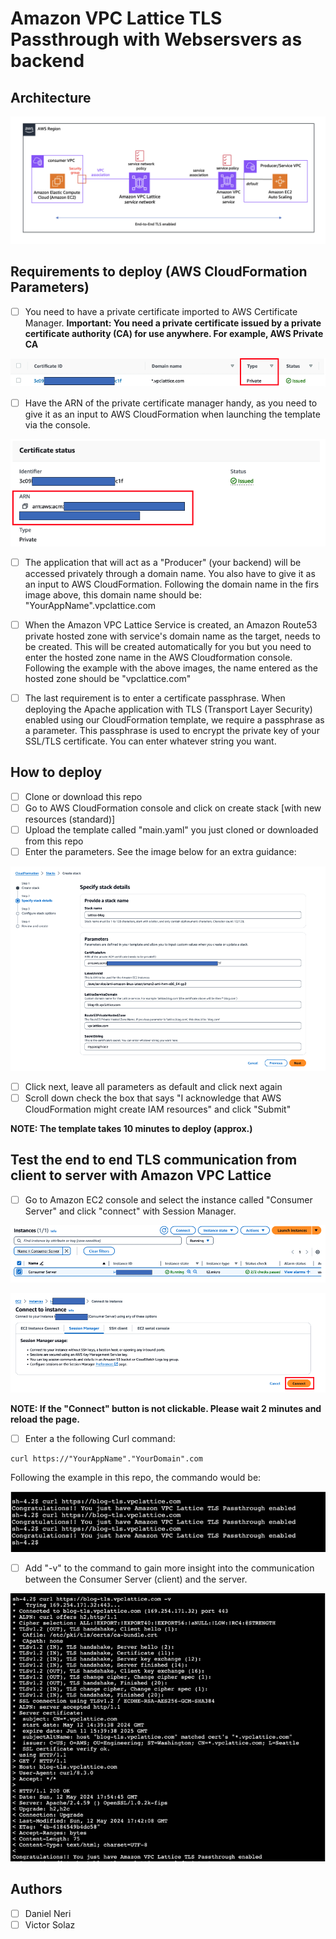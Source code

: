 # Amazon VPC Lattice TLS Passthrough with Websersvers as backend

## Architecture

![Architecture](images/arch.png)

## Requirements to deploy (AWS CloudFormation Parameters)

- [ ] You need to have a private certificate imported to AWS Certificate Manager. **Important: You need a private certificate issued by a private certificate authority (CA) for use anywhere. For example, AWS Private CA**

![Private ACM](images/acm.png)

- [ ] Have the ARN of the private certificate manager handy, as you need to give it as an input to AWS CloudFormation when launching the template via the console.

![Certificate ARN](images/certificate-arn.png)

- [ ] The application that will act as a "Producer" (your backend) will be accessed privately through a domain name. You also have to give it as an input to AWS CloudFormation. Following the domain name in the firs image above, this domain name should be: "YourAppName".vpclattice.com

- [ ] When the Amazon VPC Lattice Service is created, an Amazon Route53 private hosted zone with service's domain name as the target, needs to be created. This will be created automatically for you but you need to enter the hosted zone name in the AWS Cloudformation console. Following the example with the above images, the name entered as the hosted zone should be "vpclattice.com"

- [ ] The last requirement is to enter a certificate passphrase. When deploying the Apache application with TLS (Transport Layer Security) enabled using our CloudFormation template, we require a passphrase as a parameter. This passphrase is used to encrypt the private key of your SSL/TLS certificate. You can enter whatever string you want.

## How to deploy

- [ ] Clone or download this repo
- [ ] Go to AWS CloudFormation console and click on create stack [with new resources (standard)]
- [ ] Upload the template called "main.yaml" you just cloned or downloaded from this repo
- [ ] Enter the parameters. See the image below for an extra guidance:

![Parameters CFN](images/parameters.png)

- [ ] Click next, leave all parameters as default and click next again
- [ ] Scroll down check the box that says "I acknowledge that AWS CloudFormation might create IAM resources" and click "Submit"

**NOTE: The template takes 10 minutes to deploy (approx.)**

## Test the end to end TLS communication from client to server with Amazon VPC Lattice

- [ ] Go to Amazon EC2 console and select the instance called "Consumer Server" and click "connect" with Session Manager. 

![EC2 Connect](images/ec2-connect.png)

![EC2 Connect2](images/ec2-connect2.png)

**NOTE: If the "Connect" button is not clickable. Please wait 2 minutes and reload the page.**

- [ ] Enter a the following Curl command: 
```
curl https://"YourAppName"."YourDomain".com
```
Following the example in this repo, the commando would be: 

![Command1](images/command1.png)

- [ ] Add "-v" to the command to gain more insight into the communication between the Consumer Server (client) and the server.

![Command2](images/command2.png)

## Authors
- [ ] Daniel Neri
- [ ] Victor Solaz
